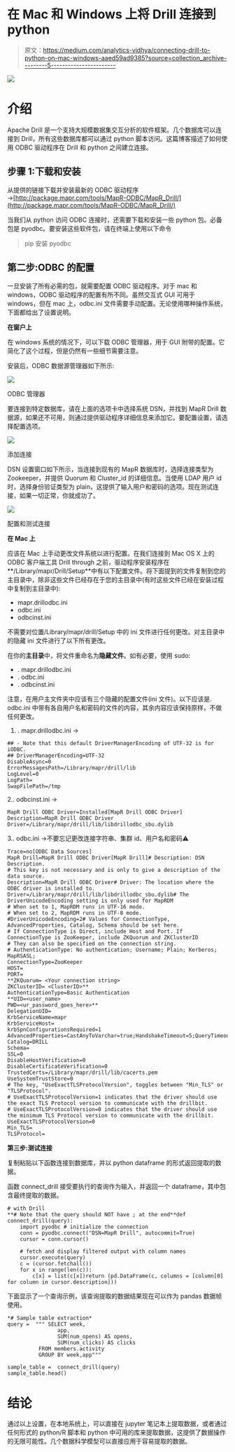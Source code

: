 # 在 Mac 和 Windows 上将 Drill 连接到 python

> 原文：<https://medium.com/analytics-vidhya/connecting-drill-to-python-on-mac-windows-aaed59ad9385?source=collection_archive---------5----------------------->

![](img/eb03db46e297f6cf7814b01689052e9c.png)

# 介绍

Apache Drill 是一个支持大规模数据集交互分析的软件框架。几个数据库可以连接到 Drill，所有这些数据库都可以通过 python 脚本访问。这篇博客描述了如何使用 ODBC 驱动程序在 Drill 和 python 之间建立连接。

## 步骤 1:下载和安装

从提供的链接下载并安装最新的 ODBC 驱动程序→[http://package.mapr.com/tools/MapR-ODBC/MapR_Drill/](http://package.mapr.com/tools/MapR-ODBC/MapR_Drill/)

当我们从 python 访问 ODBC 连接时，还需要下载和安装一些 python 包。必备包是 pyodbc。要安装这些软件包，请在终端上使用以下命令

> pip 安装 pyodbc

## **第二步:ODBC 的配置**

一旦安装了所有必需的包，就需要配置 ODBC 驱动程序。对于 mac 和 windows，ODBC 驱动程序的配置有所不同。虽然交互式 GUI 可用于 windows，但在 mac 上，odbc.ini 文件需要手动配置。无论使用哪种操作系统，下面都给出了设置说明。

**在窗户上**

在 windows 系统的情况下，可以下载 ODBC 管理器，用于 GUI 附带的配置。它简化了这个过程，但是仍然有一些细节需要注意。

安装后，ODBC 数据源管理器如下所示:

![](img/ea1c269e9c8231f0a4468a390d2509af.png)

ODBC 管理器

要连接到特定数据库，请在上面的选项卡中选择系统 DSN，并找到 MapR Drill 数据源，如果还不可用，则通过提供驱动程序详细信息来添加它。要配置设置，请选择配置选项。

![](img/14f2d38debf8c076588d79bd16c2fb72.png)

添加连接

DSN 设置窗口如下所示，当连接到现有的 MapR 数据库时，选择连接类型为 Zookeeper，并提供 Quorum 和 Cluster_id 的详细信息。当使用 LDAP 用户 id 时，选择身份验证类型为 plain，这提供了输入用户和密码的选项。现在测试连接，如果一切正常，你就成功了。

![](img/63e5c556543f50936a26fded9f043936.png)

配置和测试连接

**在 Mac 上**

应该在 Mac 上手动更改文件系统以进行配置。在我们连接到 Mac OS X 上的 ODBC 客户端工具 Drill through 之前，驱动程序安装程序在**/Library/mapr/Drill/Setup**中有以下配置文件。将下面提到的文件复制到您的主目录中，除非这些文件已经存在于您的主目录中(有时这些文件已经在安装过程中复制到主目录中):

*   mapr.drillodbc.ini
*   odbc.ini
*   odbcinst.ini

不需要对位置/Library/mapr/drill/Setup 中的 ini 文件进行任何更改。对主目录中的隐藏 ini 文件进行了以下所有更改。

在你的**主目录**中，将文件重命名为**隐藏文件**。如有必要，使用 sudo:

*   . mapr.drillodbc.ini
*   . odbc.ini
*   . odbcinst.ini

注意，在用户主文件夹中应该有三个隐藏的配置文件(ini 文件)。以下应该是. odbc.ini 中带有各自用户名和密码的文件的内容，其余内容应该保持原样，不做任何更改。

1.  . mapr.drillodbc.ini →

```
## - Note that this default DriverManagerEncoding of UTF-32 is for iODBC.
## DriverManagerEncoding=UTF-32
DisableAsync=0
ErrorMessagesPath=/Library/mapr/drill/lib
LogLevel=0
LogPath=
SwapFilePath=/tmp
```

2.. odbcinst.ini →

```
MapR Drill ODBC Driver=Installed[MapR Drill ODBC Driver]
Description=MapR Drill ODBC Driver
Driver=/Library/mapr/drill/lib/libdrillodbc_sbu.dylib 
```

3.. odbc.ini →不要忘记更改连接字符串、集群 id、用户名和密码⚠️

```
Trace=no[ODBC Data Sources]
MapR Drill=MapR Drill ODBC Driver[MapR Drill]# Description: DSN Description.
# This key is not necessary and is only to give a description of the data source.
Description=MapR Drill ODBC Driver# Driver: The location where the ODBC driver is installed to.
Driver=/Library/mapr/drill/lib/libdrillodbc_sbu.dylib# The DriverUnicodeEncoding setting is only used for MapRDM
# When set to 1, MapRDM runs in UTF-16 mode.
# When set to 2, MapRDM runs in UTF-8 mode.
#DriverUnicodeEncoding=2# Values for ConnectionType, AdvancedProperties, Catalog, Schema should be set here.
# If ConnectionType is Direct, include Host and Port. If ConnectionType is ZooKeeper, include ZKQuorum and ZKClusterID
# They can also be specified on the connection string.
# AuthenticationType: No authentication; Username; Plain; Kerberos; MapRSASL;
ConnectionType=ZooKeeper
HOST=
PORT=
**ZKQuorum= <Your connection string>
ZKClusterID= <ClusterID>**
AuthenticationType=Basic Authentication
**UID=<user_name>
PWD=<ur_password_goes_here>**
DelegationUID=
KrbServiceName=mapr
KrbServiceHost=
krbSpnConfigurationsRequired=1
AdvancedProperties=CastAnyToVarchar=true;HandshakeTimeout=5;QueryTimeout=180;ExcludedSchemas=sys,INFORMATION_SCHEMA;TimestampTZDisplayTimezone=utc;NumberOfPrefetchBuffers=5;
Catalog=DRILL
Schema=
SSL=0
DisableHostVerification=0
DisableCertificateVerification=0
TrustedCerts=/Library/mapr/drill/lib/cacerts.pem
UseSystemTrustStore=0
# The key, "UseExactTLSProtocolVersion", toggles between "Min_TLS" or "TLSProtocol".
# UseExactTLSProtocolVersion=1 indicates that the driver should use the exact TLS Protocol version to communicate with the drillbit.
# UseExactTLSProtocolVersion=0 indicates that the driver should use the minimum TLS Protocol version to communicate with the drillbit.
UseExactTLSProtocolVersion=0
Min_TLS=
TLSProtocol=
```

**第三步:测试连接**

复制粘贴以下函数连接到数据库，并以 python dataframe 的形式返回提取的数据。

函数 connect_drill 接受要执行的查询作为输入，并返回一个 dataframe，其中包含最终提取的数据。

```
# with Drill
**# Note that the query should NOT have ; at the end**def connect_drill(query):
    import pyodbc # initialize the connection
    conn = pyodbc.connect("DSN=MapR Drill", autocommit=True)
    cursor = conn.cursor()

    # fetch and display filtered output with column names
    cursor.execute(query)
    c = (cursor.fetchall())
    for x in range(len(c)):
        c[x] = list(c[x])return (pd.DataFrame(c, columns = [column[0] for column in cursor.description]))
```

下面显示了一个查询示例，该查询提取的数据结果现在可以作为 pandas 数据帧使用。

```
*# Sample table extraction*
query =  """ SELECT week, 
                app,
                SUM(num_opens) AS opens,
                SUM(num_clicks) AS clicks
          FROM members.activity
          GROUP BY week,app"""

sample_table =  connect_drill(query)
sample_table.head()
```

# **结论**

通过以上设置，在本地系统上，可以直接在 jupyter 笔记本上提取数据，或者通过任何形式的 python/R 脚本和 python 中可用的库来提取数据，这提供了数据操作的无限可能性。几个数据科学模型可以直接应用于容易提取的数据。